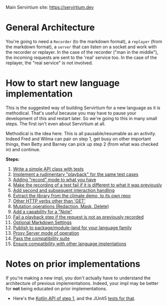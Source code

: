 Main Servirtium site: https://servirtium.dev

# General Architecture

You're going to need a `Recorder` (to the markdown format), a `replayer` (from the markdown format), a `server` that can listen on a socket and work with the recorder or replayer. In the case of the recorder ("man in the middle"), the incoming requests are sent to the 'real' service too. 
In the case of the replayer, the "real service" is not involved.  

# How to start new language implementation

This is the suggested way of building Servirtium for a new language as it is methodical. That's useful because you may have to pause your development of this and restart later. So we're going to this in many small steps. The first isn't even about Servirtium at all.  

Methodical is the idea here.  This is all pausable/resumable as an activity. Indeed Fred and Wilma can pair on step 1, get busy on other important things, then Betty and Barney can pick up step 2 (from what was checked in) and continue.

**Steps:**

1. [Write a simple API class with tests](starting-a-new-impl-step-1.md)
2. [Implement a rudimentary "playback" for the same test cases](starting-a-new-impl-step-2.md)
3. [Adding "record" mode to what you have](starting-a-new-impl-step-3.md)
4. [Make the recording of a test fail if it is different to what it was previously](starting-a-new-impl-step-4.md)
5. [Add second and subsequent interaction handling](starting-a-new-impl-step-5.md)
6. [Extract the library from the climate demo, to its own repo](starting-a-new-impl-step-6.md)
7. [Other HTTP verbs other than 'GET'](starting-a-new-impl-step-7.md)
8. [Mutation operations (Redaction, Mask, Delete)](starting-a-new-impl-step-8.md)
9. [Add a capability for a "Note"](starting-a-new-impl-step-9.md)
10. [Fail a playback step if the request is not as previously recorded](starting-a-new-impl-step-10.md)
11. [Optional Markdown Settings](starting-a-new-impl-step-11.md)
12. [Publish to package/module-land for your language family](starting-a-new-impl-step-12.md)
13. [Proxy Server mode of operation](starting-a-new-impl-step-13.md)
14. [Pass the compatibility suite](starting-a-new-impl-step-14.md)
15. [Ensure compatibility with other language implentations](starting-a-new-impl-step-15.md)

# Notes on prior implementations

If you're making a new impl, you don't actually have to understand the architecture of previous implementations. Indeed, your impl may be better for **not** being educated on prior implementations.

* Here's the [Kotlin API of step 1](https://github.com/http4k/servirtium-demo-kotlin-climate-tck/blob/master/src/main/kotlin/servirtium/http4k/ClimateApi.kt), and the JUnit5 [tests for that](https://github.com/http4k/servirtium-demo-kotlin-climate-tck/blob/master/src/test/kotlin/servirtium/http4k/kotlin/ClimateApiTests.kt). 
